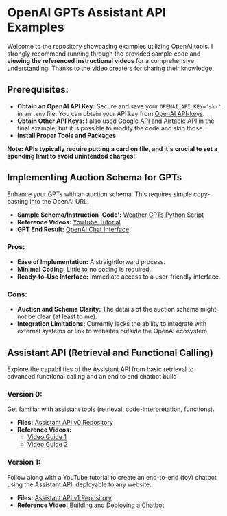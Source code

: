 # OpenAI GPTs Assistant API Examples

Welcome to the repository showcasing examples utilizing OpenAI tools. I strongly recommend running through the provided sample code and **viewing the referenced instructional videos** for a comprehensive understanding. Thanks to the video creaters for sharing their knowledge. 

## Prerequisites: 
- **Obtain an OpenAI API Key:** Secure and save your `OPENAI_API_KEY='sk-'` in an `.env` file. You can obtain your API key from [OpenAI API-keys](https://platform.openai.com/api-keys). 
- **Obtain Other API Keys:** I also used Google API and Airtable API in the final example, but it is possible to modify the code and skip those.
- **Install Proper Tools and Packages**
  
**Note: APIs typically require putting a card on file, and it's crucial to set a spending limit to avoid unintended charges!**

## Implementing Auction Schema for GPTs 
Enhance your GPTs with an auction schema. This requires simple copy-pasting into the OpenAI URL.
- **Sample Schema/Instruction 'Code':** [Weather GPTs Python Script](https://github.com/qx0731/OpenAI_GPTs_AssistantAPI_examples/blob/main/weather_GPTs.py)
- **Reference Videos:** [YouTube Tutorial](https://www.youtube.com/watch?v=wGQoQutFsQg&t=237s)
- **GPT End Result:** [OpenAI Chat Interface](https://chat.openai.com/g/g-6C9sOJ2rW-skywatcher)

### Pros:
- **Ease of Implementation:** A straightforward process.
- **Minimal Coding:** Little to no coding is required.
- **Ready-to-Use Interface:** Immediate access to a user-friendly interface.

### Cons:
- **Auction and Schema Clarity:** The details of the auction schema might not be clear (at least to me).
- **Integration Limitations:** Currently lacks the ability to integrate with external systems or link to websites outside the OpenAI ecosystem.

## Assistant API (Retrieval and Functional Calling)
Explore the capabilities of the Assistant API from basic retrieval to advanced functional calling and an end to end chatbot build

### Version 0: 
Get familiar with assistant tools (retrieval, code-interpretation, functions).
- **Files:** [Assistant API v0 Repository](https://github.com/qx0731/OpenAI_GPTs_AssistantAPI_examples/tree/main/assistant_api_v0)
- **Reference Videos:**
  - [Video Guide 1](https://www.youtube.com/watch?v=BV-_5_r46kE&t=998s)
  - [Video Guide 2](https://www.youtube.com/watch?v=aqdWSYWC_LI)

### Version 1:
Follow along with a YouTube tutorial to create an end-to-end (toy) chatbot using the Assistant API, deployable to any website.
- **Files:** [Assistant API v1 Repository](https://github.com/qx0731/OpenAI_GPTs_AssistantAPI_examples/tree/main/assistant_api_v1)
- **Reference Video:** [Building and Deploying a Chatbot](https://www.youtube.com/watch?v=Kn6k6ocEaK4)

